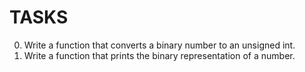 # TASKS
0. Write a function that converts a binary number to an unsigned int.
1. Write a function that prints the binary representation of a number.
